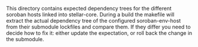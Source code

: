 This directory contains expected dependency trees for the different soroban
hosts linked into stellar-core. During a build the makefile will extract
the actual dependency tree of the configured soroban-env-host from their
submodule lockfiles and compare them. If they differ you need to decide
how to fix it: either update the expectation, or roll back the change
in the submodule.